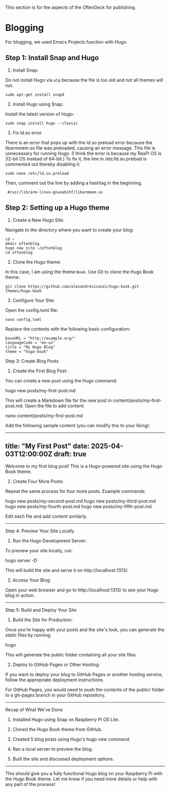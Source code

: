 This section is for the aspects of the OftenDeck for publishing.

# Blogging
For blogging, we used Emacs Projects function with Hugo.

## Step 1: Install Snap and Hugo 

1. Install Snap:

Do not install Hugo via `atp` because the file is too old and not all themes will run.

```sudo apt-get install snapd```

2. Install Hugo using Snap:

Install the latest version of Hugo:

```sudo snap install hugo --classic```

3. Fix ld.so error

There is an error that pops up with the ld.so preload error because the libarmmem.so file was preloaded, causing an error message. This file is unnecessary for running Hugo. (I think the error is because my RasPi OS is 32-bit OS instead of 64-bit.) To fix it, the line in /etc/ld.so.preload is commented out thereby disabling it:

```sudo nano /etc/ld.so.preload```

Then, comment out the line by adding a hashtag in the beginning.

``` #/usr/lib/arm-linux-gnueabihf/libarmmem.so```

## Step 2: Setting up a Hugo theme

1. Create a New Hugo Site:

Navigate to the directory where you want to create your blog:

```
cd ~
mkdir oftenblog
hugo new site ~/oftenblog
cd oftenblog
```

2. Clone the Hugo theme:

In this case, I am using the theme `Book`. Use Git to clone the Hugo Book theme:


```
git clone https://github.com/alexandrevicenzi/hugo-book.git themes/hugo-book
```

3. Configure Your Site:

Open the config.toml file:

```nano config.toml```

Replace the contents with the following basic configuration:

```
baseURL = "http://example.org/"
languageCode = "en-us"
title = "My Hugo Blog"
theme = "hugo-book"
```

Step 3: Create Blog Posts

1. Create the First Blog Post:

You can create a new post using the Hugo command:

hugo new posts/my-first-post.md

This will create a Markdown file for the new post in content/posts/my-first-post.md. Open the file to add content:

nano content/posts/my-first-post.md

Add the following sample content (you can modify this to your liking):

---
title: "My First Post"
date: 2025-04-03T12:00:00Z
draft: true
---
Welcome to my first blog post! This is a Hugo-powered site using the Hugo Book theme.



2. Create Four More Posts:

Repeat the same process for four more posts. Example commands:

hugo new posts/my-second-post.md
hugo new posts/my-third-post.md
hugo new posts/my-fourth-post.md
hugo new posts/my-fifth-post.md

Edit each file and add content similarly.





---

Step 4: Preview Your Site Locally

1. Run the Hugo Development Server:

To preview your site locally, run:

hugo server -D

This will build the site and serve it on http://localhost:1313/.



2. Access Your Blog:

Open your web browser and go to http://localhost:1313/ to see your Hugo blog in action.





---

Step 5: Build and Deploy Your Site

1. Build the Site for Production:

Once you're happy with your posts and the site's look, you can generate the static files by running:

hugo

This will generate the public folder containing all your site files.



2. Deploy to GitHub Pages or Other Hosting:

If you want to deploy your blog to GitHub Pages or another hosting service, follow the appropriate deployment instructions.


For GitHub Pages, you would need to push the contents of the public/ folder to a gh-pages branch in your GitHub repository.




---

Recap of What We've Done

1. Installed Hugo using Snap on Raspberry Pi OS Lite.


2. Cloned the Hugo Book theme from GitHub.


3. Created 5 blog posts using Hugo's hugo new command.


4. Ran a local server to preview the blog.


5. Built the site and discussed deployment options.




---

This should give you a fully functional Hugo blog on your Raspberry Pi with the Hugo Book theme. Let me know if you need more details or help with any part of the process!

